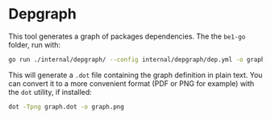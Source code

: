 # Depgraph

This tool generates a graph of packages dependencies. The the `be1-go` folder,
run with:

```sh
go run ./internal/depgraph/ --config internal/depgraph/dep.yml -o graph.dot -F ./
```

This will generate a `.dot` file containing the graph definition in plain text.
You can convert it to a more convenient format (PDF or PNG for example) with the
`dot` utility, if installed:

```sh
dot -Tpng graph.dot -o graph.png
```
